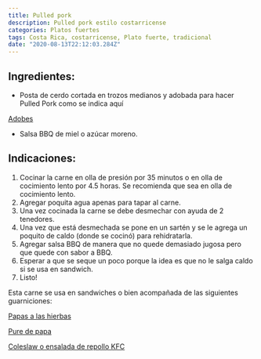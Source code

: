 ```yaml
---
title: Pulled pork
description: Pulled pork estilo costarricense
categories: Platos fuertes
tags: Costa Rica, costarricense, Plato fuerte, tradicional
date: "2020-08-13T22:12:03.284Z"
---
```


## Ingredientes:

- Posta de cerdo cortada en trozos medianos y adobada para hacer Pulled Pork como se indica aquí

[Adobes ](/Adobes/Adobes/)

- Salsa BBQ de miel o azúcar moreno.

## Indicaciones:

1. Cocinar la carne en olla de presión por 35 minutos o en olla de cocimiento lento por 4.5 horas. Se recomienda que sea en olla de cocimiento lento.
2. Agregar poquita agua apenas para tapar al carne.
3. Una vez cocinada la carne se debe desmechar con ayuda de 2 tenedores.
4. Una vez que está desmechada se pone en un sartén y se le agrega un poquito de caldo (donde se cocinó) para rehidratarla.
5. Agregar salsa BBQ de manera que no quede demasiado jugosa pero que quede con sabor a BBQ.
6. Esperar a que se seque  un poco porque la idea es que no le salga caldo si se usa en sandwich.
7. Listo! 

Esta carne se usa en sandwiches o bien acompañada de las siguientes guarniciones:

[Papas a las hierbas](https://www.notion.so/Papas-a-las-hierbas-b8ab7e47681d44eda9d9974d248b860d)

[Pure de papa](https://www.notion.so/Pure-de-papa-dd5c30d04b4f4e8395a5ee7ae41b1634)

[Coleslaw o ensalada de repollo KFC](https://www.notion.so/Coleslaw-o-ensalada-de-repollo-KFC-b984ddc2e3884bb09aad6279dd15df72)